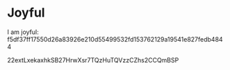 # Joyful

I am joyful: f5df37ff17550d26a83926e210d55499532fd153762129a19541e827fedb4844


22extLxekaxhkSB27HrwXsr7TQzHuTQVzzCZhs2CCQmBSP